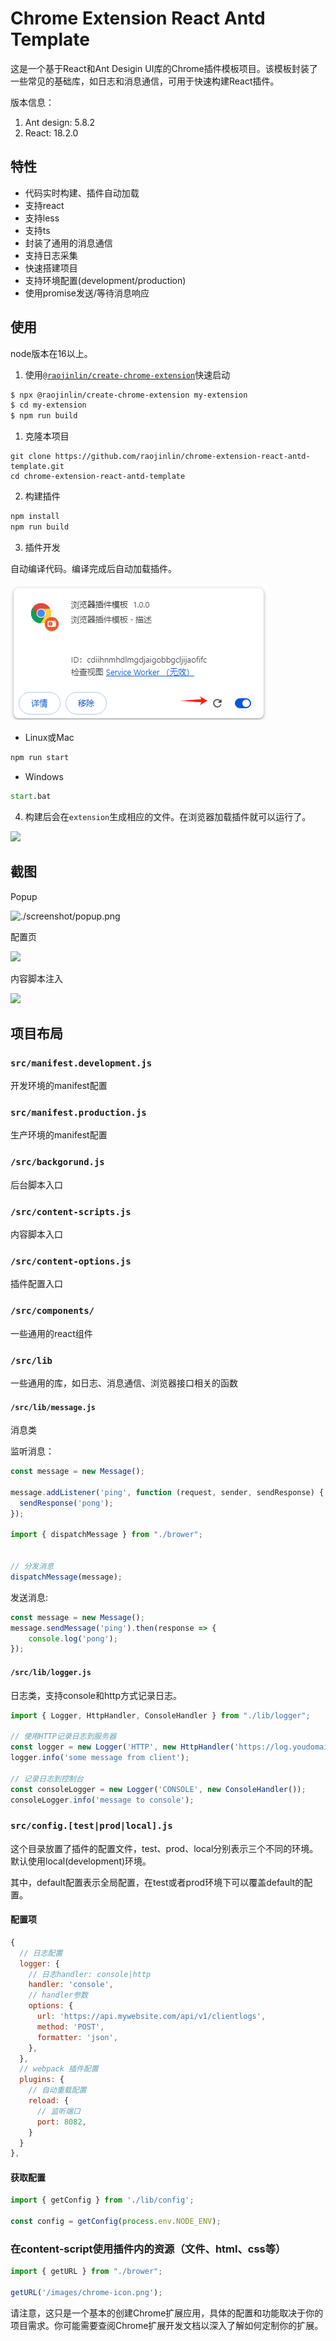 # Chrome Extension React Antd Template


这是一个基于React和Ant Desigin UI库的Chrome插件模板项目。该模板封装了一些常见的基础库，如日志和消息通信，可用于快速构建React插件。

版本信息：
1. Ant design: 5.8.2
2. React: 18.2.0


## 特性
* 代码实时构建、插件自动加载
* 支持react
* 支持less
* 支持ts
* 封装了通用的消息通信
* 支持日志采集
* 快速搭建项目
* 支持环境配置(development/production)
* 使用promise发送/等待消息响应

## 使用
node版本在16以上。

1. 使用[`@raojinlin/create-chrome-extension`](https://github.com/raojinlin/create-chrome-extension)快速启动
```bash
$ npx @raojinlin/create-chrome-extension my-extension
$ cd my-extension
$ npm run build
```

1. 克隆本项目
```shell
git clone https://github.com/raojinlin/chrome-extension-react-antd-template.git
cd chrome-extension-react-antd-template
```
2. 构建插件
```bash
npm install
npm run build
```

3. 插件开发

自动编译代码。编译完成后自动加载插件。

![Alt text](./screenshot/image.png)

- Linux或Mac
```bash
npm run start
```

- Windows
```cmd
start.bat
```


4. 构建后会在```extension```生成相应的文件。在浏览器加载插件就可以运行了。

![](./screenshot/install.png)

## 截图

Popup

![./screenshot/popup.png](./screenshot/popup.png)

配置页

![](./screenshot/options.png)

内容脚本注入

![](./screenshot/content-script.png)


## 项目布局

### ```src/manifest.development.js```
开发环境的manifest配置

### ```src/manifest.production.js```
生产环境的manifest配置

### ```/src/backgorund.js```
后台脚本入口

### ```/src/content-scripts.js```
内容脚本入口

### ```/src/content-options.js```
插件配置入口

### ```/src/components/```
一些通用的react组件

### ```/src/lib```
一些通用的库，如日志、消息通信、浏览器接口相关的函数

#### ```/src/lib/message.js```

消息类

监听消息：

```js
const message = new Message();

message.addListener('ping', function (request, sender, sendResponse) {
  sendResponse('pong');
});

import { dispatchMessage } from "./brower";


// 分发消息
dispatchMessage(message);
```

发送消息:
```js
const message = new Message();
message.sendMessage('ping').then(response => {
    console.log('pong');
});
```

#### ```/src/lib/logger.js```

日志类，支持console和http方式记录日志。

```js
import { Logger, HttpHandler, ConsoleHandler } from "./lib/logger";

// 使用HTTP记录日志到服务器
const logger = new Logger('HTTP', new HttpHandler('https://log.youdomain.com/collect/'));
logger.info('some message from client');

// 记录日志到控制台
const consoleLogger = new Logger('CONSOLE', new ConsoleHandler());
consoleLogger.info('message to console');

```

### ```src/config.[test|prod|local].js```
这个目录放置了插件的配置文件，test、prod、local分别表示三个不同的环境。默认使用local(development)环境。

其中，default配置表示全局配置，在test或者prod环境下可以覆盖default的配置。

#### 配置项

```js
{
  // 日志配置
  logger: {
    // 日志handler: console|http
    handler: 'console',
    // handler参数
    options: {
      url: 'https://api.mywebsite.com/api/v1/clientlogs',
      method: 'POST',
      formatter: 'json',
    },
  },
  // webpack 插件配置
  plugins: {
    // 自动重载配置
    reload: {
      // 监听端口
      port: 8082,
    }
  }
},
```


#### 获取配置
```js
import { getConfig } from './lib/config';

const config = getConfig(process.env.NODE_ENV); 
```

### 在content-script使用插件内的资源（文件、html、css等）

```js
import { getURL } from "./brower";

getURL('/images/chrome-icon.png');
```


请注意，这只是一个基本的创建Chrome扩展应用，具体的配置和功能取决于你的项目需求。你可能需要查阅Chrome扩展开发文档以深入了解如何定制你的扩展。


